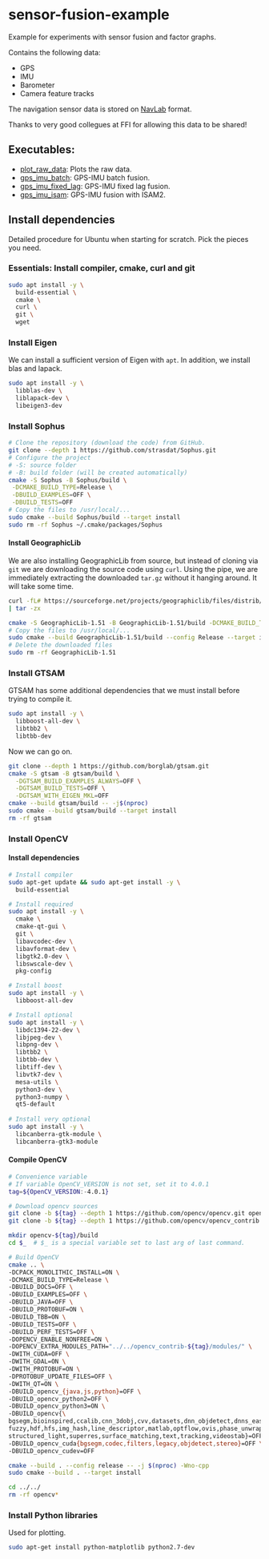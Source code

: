# sensor-fusion-example
Example for experiments with sensor fusion and factor graphs.

Contains the following data:
- GPS
- IMU
- Barometer
- Camera feature tracks

The navigation sensor data is stored on [NavLab](http://www.navlab.net) format.

Thanks to very good collegues at FFI for allowing this data to be shared!


## Executables:
- [plot_raw_data](plot_raw_data.cpp): Plots the raw data.
- [gps_imu_batch](gps_imu_batch.cpp): GPS-IMU batch fusion.
- [gps_imu_fixed_lag](gps_imu_fixed_lag.cpp): GPS-IMU fixed lag fusion.
- [gps_imu_isam](gps_imu_isam.cpp): GPS-IMU fusion with ISAM2.


## Install dependencies
Detailed procedure for Ubuntu when starting for scratch.
Pick the pieces you need.

### Essentials: Install compiler, cmake, curl and git
```bash
sudo apt install -y \
  build-essential \
  cmake \
  curl \
  git \
  wget
```

### Install Eigen
We can install a sufficient version of Eigen with `apt`. In addition, we install blas and lapack.

```bash
sudo apt install -y \
  libblas-dev \
  liblapack-dev \
  libeigen3-dev
```

### Install Sophus
```bash
# Clone the repository (download the code) from GitHub.
git clone --depth 1 https://github.com/strasdat/Sophus.git
# Configure the project
# -S: source folder
# -B: build folder (will be created automatically)
cmake -S Sophus -B Sophus/build \
 -DCMAKE_BUILD_TYPE=Release \
 -DBUILD_EXAMPLES=OFF \
 -DBUILD_TESTS=OFF
# Copy the files to /usr/local/...
sudo cmake --build Sophus/build --target install
sudo rm -rf Sophus ~/.cmake/packages/Sophus
```

#### Install GeographicLib
We are also installing GeographicLib from source, but instead of cloning via `git` we are downloading the source code using `curl`.
Using the pipe, we are immediately extracting the downloaded `tar.gz` without it hanging around. It will take some time.

```bash
curl -fL# https://sourceforge.net/projects/geographiclib/files/distrib/GeographicLib-1.51.tar.gz \
| tar -zx

cmake -S GeographicLib-1.51 -B GeographicLib-1.51/build -DCMAKE_BUILD_TYPE=Release
# Copy the files to /usr/local/...
sudo cmake --build GeographicLib-1.51/build --config Release --target install
# Delete the downloaded files
sudo rm -rf GeographicLib-1.51
```

### Install GTSAM
GTSAM has some additional dependencies that we must install before trying to compile it.

```bash
sudo apt install -y \
  libboost-all-dev \
  libtbb2 \
  libtbb-dev
```
Now we can go on.
```bash
git clone --depth 1 https://github.com/borglab/gtsam.git
cmake -S gtsam -B gtsam/build \
  -DGTSAM_BUILD_EXAMPLES_ALWAYS=OFF \
  -DGTSAM_BUILD_TESTS=OFF \
  -DGTSAM_WITH_EIGEN_MKL=OFF
cmake --build gtsam/build -- -j$(nproc)
sudo cmake --build gtsam/build --target install
rm -rf gtsam
```

### Install OpenCV
#### Install dependencies
```bash
# Install compiler
sudo apt-get update && sudo apt-get install -y \
  build-essential

# Install required
sudo apt install -y \
  cmake \
  cmake-qt-gui \
  git \
  libavcodec-dev \
  libavformat-dev \
  libgtk2.0-dev \
  libswscale-dev \
  pkg-config

# Install boost
sudo apt install -y \
  libboost-all-dev

# Install optional
sudo apt install -y \
  libdc1394-22-dev \
  libjpeg-dev \
  libpng-dev \
  libtbb2 \
  libtbb-dev \
  libtiff-dev \
  libvtk7-dev \
  mesa-utils \
  python3-dev \
  python3-numpy \
  qt5-default
  
# Install very optional
sudo apt install -y \
  libcanberra-gtk-module \
  libcanberra-gtk3-module
```

#### Compile OpenCV
```bash
# Convenience variable
# If variable OpenCV_VERSION is not set, set it to 4.0.1
tag=${OpenCV_VERSION:-4.0.1}

# Download opencv sources
git clone -b ${tag} --depth 1 https://github.com/opencv/opencv.git opencv-${tag}
git clone -b ${tag} --depth 1 https://github.com/opencv/opencv_contrib.git opencv_contrib-${tag}

mkdir opencv-${tag}/build
cd $_  # $_ is a special variable set to last arg of last command.

# Build OpenCV
cmake .. \
-DCPACK_MONOLITHIC_INSTALL=ON \
-DCMAKE_BUILD_TYPE=Release \
-DBUILD_DOCS=OFF \
-DBUILD_EXAMPLES=OFF \
-DBUILD_JAVA=OFF \
-DBUILD_PROTOBUF=ON \
-DBUILD_TBB=ON \
-DBUILD_TESTS=OFF \
-DBUILD_PERF_TESTS=OFF \
-DOPENCV_ENABLE_NONFREE=ON \
-DOPENCV_EXTRA_MODULES_PATH="../../opencv_contrib-${tag}/modules/" \
-DWITH_CUDA=OFF \
-DWITH_GDAL=ON \
-DWITH_PROTOBUF=ON \
-DPROTOBUF_UPDATE_FILES=OFF \
-DWITH_QT=ON \
-DBUILD_opencv_{java,js,python}=OFF \
-DBUILD_opencv_python2=OFF \
-DBUILD_opencv_python3=ON \
-DBUILD_opencv{\
bgsegm,bioinspired,ccalib,cnn_3dobj,cvv,datasets,dnn_objdetect,dnns_easily_fooled,dpm,face,freetype,\
fuzzy,hdf,hfs,img_hash,line_descriptor,matlab,optflow,ovis,phase_unwrapping,plot,reg,rgbd,saliency,sfm,shape,stereo,\
structured_light,superres,surface_matching,text,tracking,videostab}=OFF \
-DBUILD_opencv_cuda{bgsegm,codec,filters,legacy,objdetect,stereo}=OFF \
-DBUILD_opencv_cudev=OFF 

cmake --build . --config release -- -j $(nproc) -Wno-cpp
sudo cmake --build . --target install

cd ../../
rm -rf opencv*
```

### Install Python libraries
Used for plotting.

```bash
sudo apt-get install python-matplotlib python2.7-dev
```
